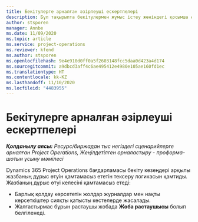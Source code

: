 ```yaml
---
title: Бекітулерге арналған әзірлеуші ескертпелері
description: Бұл тақырыпта бекітулермен жұмыс істеу жөніндегі қосымша әзірлеушілер туралы ақпарат берілген.
author: stsporen
manager: Annbe
ms.date: 11/09/2020
ms.topic: article
ms.service: project-operations
ms.reviewer: kfend
ms.author: stsporen
ms.openlocfilehash: 9e4e910d0ff0a5f2603148fcc5daa0d423a4d174
ms.sourcegitcommit: a9dbcd3aff4c6ae495412e4980e105ae160fd1ec
ms.translationtype: HT
ms.contentlocale: kk-KZ
ms.lasthandoff: 11/10/2020
ms.locfileid: "4483955"
---
```

# <a name="developer-notes-for-approvals"></a>Бекітулерге арналған әзірлеуші ескертпелері

_**Қолданылу аясы:** Ресурс/биржадан тыс негіздегі сценарийлерге арналған Project Operations, Жеңілдетілген орналастыру - проформа-шотын ұсыну мәмілесі_

Dynamics 365 Project Operations бағдарламасы бекіту кезеңдері арқылы жазбаның дұрыс өтуін қамтамасыз ететін тексеру логикасын қамтиды. Жазбаның дұрыс өтуі келесіні қамтамасыз етеді: 

  - Барлық қолдау көрсететін жолдар журналдар мен нақты көрсеткіштер сияқты қатысты кестелерде жасалады.
  - Жалғастырмас бұрын растаушы жобада **Жоба растаушысы** болып белгіленеді.
